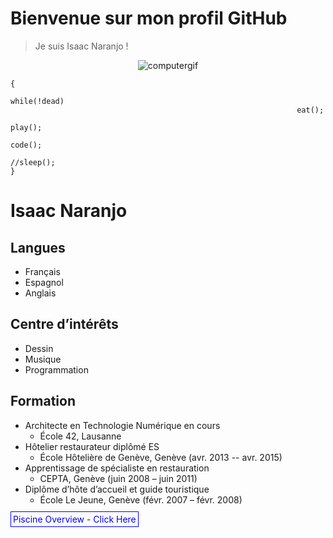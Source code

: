 # Bienvenue sur mon profil GitHub

>Je suis Isaac Naranjo !

<p align="center">
  <img src="https://github.com/Arcadiastyx/Arcadiastyx/assets/72890174/a754d3a1-5617-46b5-b2fd-fe45ed0872cf" alt="computergif"/>
</p>

```
{
                                                            while(!dead)
                                                                eat();
                                                                play();
                                                                code();
                                                              //sleep();
}
```


# Isaac Naranjo

## Langues
- Français
- Espagnol
- Anglais 

## Centre d’intérêts
- Dessin
- Musique
- Programmation

## Formation
- Architecte en Technologie Numérique en cours
  - École 42, Lausanne
- Hôtelier restaurateur diplômé ES
  - École Hôtelière de Genève, Genève (avr. 2013 -- avr. 2015)
- Apprentissage de spécialiste en restauration
  - CEPTA, Genève (juin 2008 – juin 2011)
- Diplôme d’hôte d’accueil et guide touristique
  - École Le Jeune, Genève (févr. 2007 – févr. 2008)





<p>
  <a href="https://github.com/Arcadiastyx/42-Piscine/tree/main/42%20Piscine" target="_blank" style="text-decoration: none; color: blue; border: 1px solid blue; padding: 3px;">
    Piscine Overview - Click Here
  </a>
</p>

